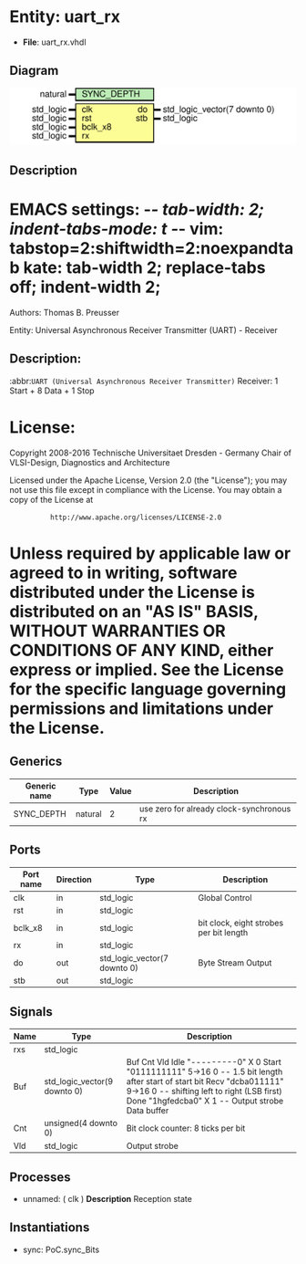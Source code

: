 # Entity: uart_rx

- **File**: uart_rx.vhdl
## Diagram

![Diagram](uart_rx.svg "Diagram")
## Description

 EMACS settings: -*-  tab-width: 2; indent-tabs-mode: t -*-
 vim: tabstop=2:shiftwidth=2:noexpandtab
 kate: tab-width 2; replace-tabs off; indent-width 2;
 =============================================================================
 Authors:        Thomas B. Preusser

 Entity:				 Universal Asynchronous Receiver Transmitter (UART) - Receiver

 Description:
 -------------------------------------
 :abbr:`UART (Universal Asynchronous Receiver Transmitter)` Receiver:
 1 Start + 8 Data + 1 Stop

 License:
 =============================================================================
 Copyright 2008-2016 Technische Universitaet Dresden - Germany
                     Chair of VLSI-Design, Diagnostics and Architecture

 Licensed under the Apache License, Version 2.0 (the "License");
 you may not use this file except in compliance with the License.
 You may obtain a copy of the License at

              http://www.apache.org/licenses/LICENSE-2.0

 Unless required by applicable law or agreed to in writing, software
 distributed under the License is distributed on an "AS IS" BASIS,
 WITHOUT WARRANTIES OR CONDITIONS OF ANY KIND, either express or implied.
 See the License for the specific language governing permissions and
 limitations under the License.
 =============================================================================
## Generics

| Generic name | Type    | Value | Description                                |
| ------------ | ------- | ----- | ------------------------------------------ |
| SYNC_DEPTH   | natural | 2     |  use zero for already clock-synchronous rx |
## Ports

| Port name | Direction | Type                         | Description                              |
| --------- | --------- | ---------------------------- | ---------------------------------------- |
| clk       | in        | std_logic                    | Global Control                           |
| rst       | in        | std_logic                    |                                          |
| bclk_x8   | in        | std_logic                    |  bit clock, eight strobes per bit length |
| rx        | in        | std_logic                    |                                          |
| do        | out       | std_logic_vector(7 downto 0) | Byte Stream Output                       |
| stb       | out       | std_logic                    |                                          |
## Signals

| Name | Type                         | Description                                                                                                                                                                                                                                                                                           |
| ---- | ---------------------------- | ----------------------------------------------------------------------------------------------------------------------------------------------------------------------------------------------------------------------------------------------------------------------------------------------------- |
| rxs  | std_logic                    |                                                                                                                                                                                                                                                                                                       |
| Buf  | std_logic_vector(9 downto 0) |                 Buf        Cnt  Vld    Idle     "---------0"    X    0    Start    "0111111111"  5->16  0   -- 1.5 bit length after start of start bit    Recv     "dcba011111"  9->16  0   -- shifting left to right (LSB first)    Done     "1hgfedcba0"    X    1   -- Output strobe  Data buffer  |
| Cnt  | unsigned(4 downto 0)         |  Bit clock counter: 8 ticks per bit                                                                                                                                                                                                                                                                   |
| Vld  | std_logic                    |  Output strobe                                                                                                                                                                                                                                                                                        |
## Processes
- unnamed: ( clk )
**Description**
 Reception state 
## Instantiations

- sync: PoC.sync_Bits
